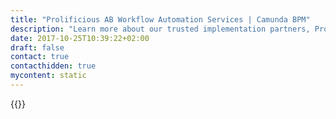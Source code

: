 ```yaml
---
title: "Prolificious AB Workflow Automation Services | Camunda BPM"
description: "Learn more about our trusted implementation partners, Prolificious AB. Camunda is the leader for workflow automation & business process management. Get your 30 day trial today."
date: 2017-10-25T10:39:22+02:00
draft: false
contact: true
contacthidden: true
mycontent: static
---
```

{{<partner-single
company="Prolificious AB"
type="si"
website="http://"
countrycode="SE"
city="Stockholm"
description="Consultant within process architecture in the credit and finance industry."
siregion="emea"
level="basic"
logo="//images.ctfassets.net/vpidbgnakfvf/39fcxsZe7Ck04Ec8IUsoWM/f32a96bfc494a6e51979f573a90b56c8/prolificious_ab_logo.jpeg">}}